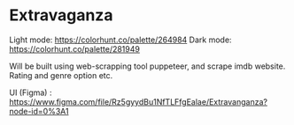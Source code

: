 # Extravaganza
Light mode: https://colorhunt.co/palette/264984
Dark mode: https://colorhunt.co/palette/281949

Will be built using web-scrapping tool puppeteer, and scrape imdb website.
Rating and genre option etc.

UI (Figma) : https://www.figma.com/file/Rz5gyydBu1NfTLFfgEalae/Extravanganza?node-id=0%3A1
